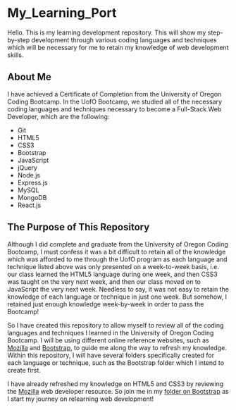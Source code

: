 # My_Learning_Port

Hello. This is my learning development repository. This will show my step-by-step development through various coding languages
and techniques which will be necessary for me to retain my knowledge of web development skills.

## About Me

I have achieved a Certificate of Completion from the University of Oregon Coding Bootcamp. In the UofO Bootcamp, we studied all 
of the necessary coding languages and techniques necessary to become a Full-Stack Web Developer, which are the following:

* Git
* HTML5
* CSS3
* Bootstrap
* JavaScript
* jQuery
* Node.js
* Express.js
* MySQL
* MongoDB
* React.js

## The Purpose of This Repository

Although I did complete and graduate from the University of Oregon Coding Bootcamp, I must confess it was a bit difficult to
retain all of the knowledge which was afforded to me through the UofO program as each language and technique listed above was 
only presented on a week-to-week basis, i.e. our class learned the HTML5 language during one week, and then CSS3 was taught
on the very next week, and then our class moved on to JavaScript the very next week. Needless to say, it was not easy to retain
the knowledge of each language or technique in just one week. But somehow, I retained just enough knowledge week-by-week in order
to pass the Bootcamp!

So I have created this repository to allow myself to review all of the coding languages and techniques I learned in the University
of Oregon Coding Bootcamp. I will be using different online reference websites, such as <a href="https://developer.mozilla.org/en-US/">Mozilla</a> and <a href="https://getbootstrap.com/">Bootstrap</a>, to guide me along the way to refresh my knowledge. Within this repository, I will have several folders specifically created for each language or technique, such as the Bootstrap folder which I intend to create first.

I have already refreshed my knowledge on HTML5 and CSS3 by reviewing the <a href="https://developer.mozilla.org/en-US/">Mozilla</a> web developer resource. So join me in my [folder on Bootstrap](https://github.com/AndrewSRea/My_Learning_Port/tree/main/Bootstrap) as I start my journey on relearning web development!